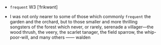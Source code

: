 - `frequent` W3 [ˈfrikwənt]



-  I was not only nearer to some of those which commonly `frequent` the garden and the orchard, but to those smaller and more thrilling songsters of the forest which never, or rarely, serenade a villager﻿—the wood thrush, the veery, the scarlet tanager, the field sparrow, the whip-poor-will, and many others —— walden